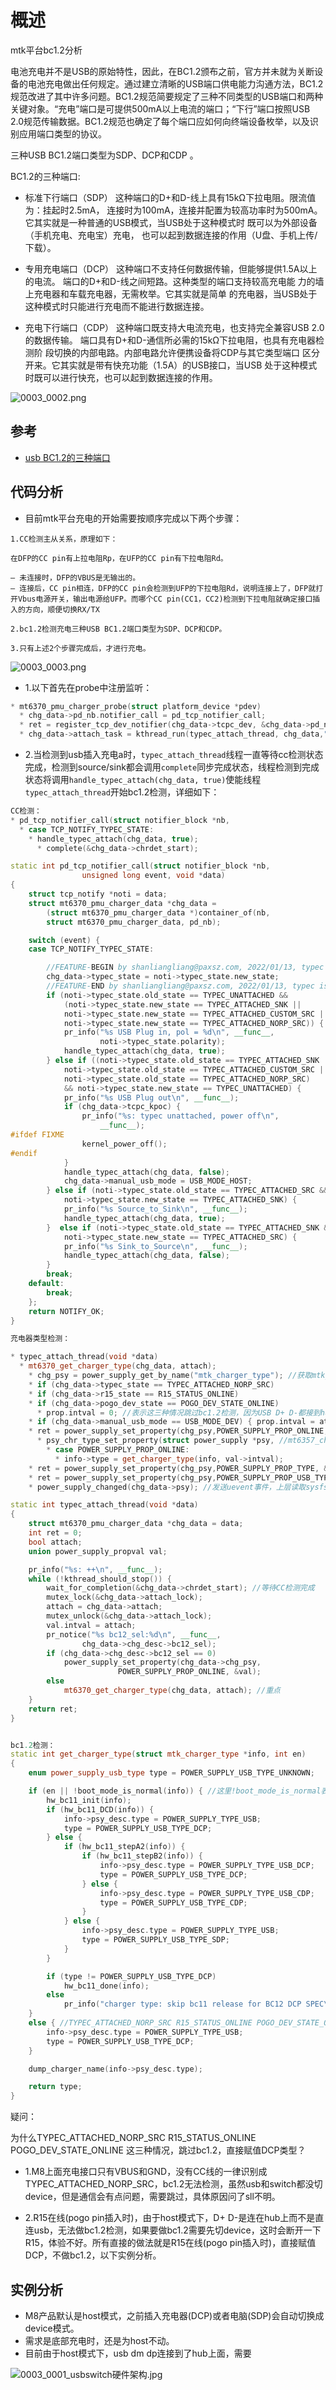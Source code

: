 # 概述
mtk平台bc1.2分析

电池充电并不是USB的原始特性，因此，在BC1.2颁布之前，官方并未就为关断设备的电池充电做出任何规定。通过建立清晰的USB端口供电能力沟通方法，BC1.2规范改进了其中许多问题。BC1.2规范简要规定了三种不同类型的USB端口和两种关键对象。“充电”端口是可提供500mA以上电流的端口；“下行”端口按照USB 2.0规范传输数据。BC1.2规范也确定了每个端口应如何向终端设备枚举，以及识别应用端口类型的协议。

三种USB BC1.2端口类型为SDP、DCP和CDP 。

 BC1.2的三种端口:

* 标准下行端口（SDP）
	这种端口的D+和D-线上具有15kΩ下拉电阻。限流值为：挂起时2.5mA，
	连接时为100mA，连接并配置为较高功率时为500mA。
	它其实就是一种普通的USB模式，当USB处于这种模式时
	既可以为外部设备（手机充电、充电宝）充电，
	也可以起到数据连接的作用（U盘、手机上传/下载）。

* 专用充电端口（DCP）
	这种端口不支持任何数据传输，但能够提供1.5A以上的电流。
	端口的D+和D-线之间短路。这种类型的端口支持较高充电能
	力的墙上充电器和车载充电器，无需枚举。它其实就是简单
	的充电器，当USB处于这种模式时只能进行充电而不能进行数据连接。

* 充电下行端口（CDP）
	这种端口既支持大电流充电，也支持完全兼容USB 2.0的数据传输。
	端口具有D+和D-通信所必需的15kΩ下拉电阻，也具有充电器检测阶
	段切换的内部电路。内部电路允许便携设备将CDP与其它类型端口
	区分开来。它其实就是带有快充功能（1.5A）的USB接口，当USB
	处于这种模式时既可以进行快充，也可以起到数据连接的作用。

![0003_0002.png](images/0003_0002.png)

## 参考

* [usb BC1.2的三种端口](https://blog.csdn.net/u011006622/article/details/53355237?spm=1001.2101.3001.6650.2&utm_medium=distribute.pc_relevant.none-task-blog-2%7Edefault%7ECTRLIST%7Edefault-2-53355237-blog-108532889.pc_relevant_aa&depth_1-utm_source=distribute.pc_relevant.none-task-blog-2%7Edefault%7ECTRLIST%7Edefault-2-53355237-blog-108532889.pc_relevant_aa&utm_relevant_index=5)

## 代码分析

* 目前mtk平台充电的开始需要按顺序完成以下两个步骤：

```
1.CC检测主从关系，原理如下：

在DFP的CC pin有上拉电阻Rp，在UFP的CC pin有下拉电阻Rd。

— 未连接时，DFP的VBUS是无输出的。
— 连接后，CC pin相连，DFP的CC pin会检测到UFP的下拉电阻Rd，说明连接上了，DFP就打开Vbus电源开关，输出电源给UFP。而哪个CC pin(CC1，CC2)检测到下拉电阻就确定接口插入的方向，顺便切换RX/TX

2.bc1.2检测充电三种USB BC1.2端口类型为SDP、DCP和CDP。

3.只有上述2个步骤完成后，才进行充电。
```

![0003_0003.png](images/0003_0003.png)

* 1.以下首先在probe中注册监听：

```C++
* mt6370_pmu_charger_probe(struct platform_device *pdev)
  * chg_data->pd_nb.notifier_call = pd_tcp_notifier_call;
  * ret = register_tcp_dev_notifier(chg_data->tcpc_dev, &chg_data->pd_nb,TCP_NOTIFY_TYPE_ALL); //监听typec事件
  * chg_data->attach_task = kthread_run(typec_attach_thread, chg_data,"attach_thread"); //创建typec_attach_thread线程完成bc1.2充电器类型检测
```

* 2.当检测到usb插入充电a时，`typec_attach_thread`线程一直等待cc检测状态完成，检测到source/sink都会调用`complete`同步完成状态，线程检测到完成状态将调用`handle_typec_attach(chg_data, true)`使能线程`typec_attach_thread`开始bc1.2检测，详细如下：

```C++
CC检测：
* pd_tcp_notifier_call(struct notifier_block *nb,
  * case TCP_NOTIFY_TYPEC_STATE:
    * handle_typec_attach(chg_data, true);
      * complete(&chg_data->chrdet_start);

static int pd_tcp_notifier_call(struct notifier_block *nb,
				unsigned long event, void *data)
{
	struct tcp_notify *noti = data;
	struct mt6370_pmu_charger_data *chg_data =
		(struct mt6370_pmu_charger_data *)container_of(nb,
		struct mt6370_pmu_charger_data, pd_nb);

	switch (event) {
	case TCP_NOTIFY_TYPEC_STATE:

		//FEATURE-BEGIN by shanliangliang@paxsz.com, 2022/01/13, typec is norp_src, no need to do bc11 detect
		chg_data->typec_state = noti->typec_state.new_state;
		//FEATURE-END by shanliangliang@paxsz.com, 2022/01/13, typec is norp_src, no need to do bc11 detect
		if (noti->typec_state.old_state == TYPEC_UNATTACHED &&
		    (noti->typec_state.new_state == TYPEC_ATTACHED_SNK ||
		    noti->typec_state.new_state == TYPEC_ATTACHED_CUSTOM_SRC ||
		    noti->typec_state.new_state == TYPEC_ATTACHED_NORP_SRC)) {
			pr_info("%s USB Plug in, pol = %d\n", __func__,
					noti->typec_state.polarity);
			handle_typec_attach(chg_data, true);
		} else if ((noti->typec_state.old_state == TYPEC_ATTACHED_SNK ||
		    noti->typec_state.old_state == TYPEC_ATTACHED_CUSTOM_SRC ||
			noti->typec_state.old_state == TYPEC_ATTACHED_NORP_SRC)
			&& noti->typec_state.new_state == TYPEC_UNATTACHED) {
			pr_info("%s USB Plug out\n", __func__);
			if (chg_data->tcpc_kpoc) {
				pr_info("%s: typec unattached, power off\n",
					__func__);
#ifdef FIXME
				kernel_power_off();
#endif
			}
			handle_typec_attach(chg_data, false);
			chg_data->manual_usb_mode = USB_MODE_HOST;
		} else if (noti->typec_state.old_state == TYPEC_ATTACHED_SRC &&
			noti->typec_state.new_state == TYPEC_ATTACHED_SNK) {
			pr_info("%s Source_to_Sink\n", __func__);
			handle_typec_attach(chg_data, true);
		}  else if (noti->typec_state.old_state == TYPEC_ATTACHED_SNK &&
			noti->typec_state.new_state == TYPEC_ATTACHED_SRC) {
			pr_info("%s Sink_to_Source\n", __func__);
			handle_typec_attach(chg_data, false);
		}
		break;
	default:
		break;
	};
	return NOTIFY_OK;
}

充电器类型检测：

* typec_attach_thread(void *data)
  * mt6370_get_charger_type(chg_data, attach); 
    * chg_psy = power_supply_get_by_name("mtk_charger_type"); //获取mtk_charger_type psy设备，这里关联mt6357_charger_type.c
    * if (chg_data->typec_state == TYPEC_ATTACHED_NORP_SRC) 
    * if (chg_data->r15_state == R15_STATUS_ONLINE)
    * if (chg_data->pogo_dev_state == POGO_DEV_STATE_ONLINE)
      * prop.intval = 0; //表示这三种情况跳过bc1.2检测，因为USB D+ D-都接到hub上面了，无法识别。
    * if (chg_data->manual_usb_mode == USB_MODE_DEV) { prop.intval = attach;} //设备切为device时才进行bc1.2检测
    * ret = power_supply_set_property(chg_psy,POWER_SUPPLY_PROP_ONLINE, &prop);
      * psy_chr_type_set_property(struct power_supply *psy, //mt6357_charger_type.c
        * case POWER_SUPPLY_PROP_ONLINE:
          * info->type = get_charger_type(info, val->intval);
    * ret = power_supply_set_property(chg_psy,POWER_SUPPLY_PROP_TYPE, &prop2);
    * ret = power_supply_set_property(chg_psy,POWER_SUPPLY_PROP_USB_TYPE, &prop3);
    * power_supply_changed(chg_data->psy); //发送uevent事件，上层读取sysfs节点

static int typec_attach_thread(void *data)
{
	struct mt6370_pmu_charger_data *chg_data = data;
	int ret = 0;
	bool attach;
	union power_supply_propval val;

	pr_info("%s: ++\n", __func__);
	while (!kthread_should_stop()) {
		wait_for_completion(&chg_data->chrdet_start); //等待CC检测完成
		mutex_lock(&chg_data->attach_lock);
		attach = chg_data->attach;
		mutex_unlock(&chg_data->attach_lock);
		val.intval = attach;
		pr_notice("%s bc12_sel:%d\n", __func__,
				chg_data->chg_desc->bc12_sel);
		if (chg_data->chg_desc->bc12_sel == 0)
			power_supply_set_property(chg_data->chg_psy,
						POWER_SUPPLY_PROP_ONLINE, &val);
		else
			mt6370_get_charger_type(chg_data, attach); //重点
	}
	return ret;
}


bc1.2检测：
static int get_charger_type(struct mtk_charger_type *info, int en)
{
	enum power_supply_usb_type type = POWER_SUPPLY_USB_TYPE_UNKNOWN;

	if (en || !boot_mode_is_normal(info)) { //这里!boot_mode_is_normal表示meta模式下做bc1.2，由于工厂夹具没有CC线，typec识别成TYPEC_ATTACHED_NORP_SRC，由于底座充电需求(疑问中有解释)，会跳过bc1.2，
		hw_bc11_init(info);
		if (hw_bc11_DCD(info)) {
			info->psy_desc.type = POWER_SUPPLY_TYPE_USB;
			type = POWER_SUPPLY_USB_TYPE_DCP;
		} else {
			if (hw_bc11_stepA2(info)) {
				if (hw_bc11_stepB2(info)) {
					info->psy_desc.type = POWER_SUPPLY_TYPE_USB_DCP;
					type = POWER_SUPPLY_USB_TYPE_DCP;
				} else {
					info->psy_desc.type = POWER_SUPPLY_TYPE_USB_CDP;
					type = POWER_SUPPLY_USB_TYPE_CDP;
				}
			} else {
				info->psy_desc.type = POWER_SUPPLY_TYPE_USB;
				type = POWER_SUPPLY_USB_TYPE_SDP;
			}
		}

		if (type != POWER_SUPPLY_USB_TYPE_DCP)
			hw_bc11_done(info);
		else
			pr_info("charger type: skip bc11 release for BC12 DCP SPEC\n");
	}
	else { //TYPEC_ATTACHED_NORP_SRC R15_STATUS_ONLINE POGO_DEV_STATE_ONLINE 这三种情况，跳过bc1.2，直接赋值DCP类型。
		info->psy_desc.type = POWER_SUPPLY_TYPE_USB;
		type = POWER_SUPPLY_USB_TYPE_DCP;
	}

	dump_charger_name(info->psy_desc.type);

	return type;
}
```

疑问：

为什么TYPEC_ATTACHED_NORP_SRC R15_STATUS_ONLINE POGO_DEV_STATE_ONLINE 这三种情况，跳过bc1.2，直接赋值DCP类型？

* 1.M8上面充电接口只有VBUS和GND，没有CC线的一律识别成TYPEC_ATTACHED_NORP_SRC，bc1.2无法检测，虽然usb和switch都没切device，但是通信会有点问题，需要跳过，具体原因问了sll不明。

* 2.R15在线(pogo pin插入时)，由于host模式下，D+ D-是连在hub上而不是直连usb，无法做bc1.2检测，如果要做bc1.2需要先切device，这时会断开一下R15，体验不好。所有直接的做法就是R15在线(pogo pin插入时)，直接赋值DCP，不做bc1.2，以下实例分析。



## 实例分析

* M8产品默认是host模式，之前插入充电器(DCP)或者电脑(SDP)会自动切换成device模式。
* 需求是底部充电时，还是为host不动。
* 目前由于host模式下，usb dm dp连接到了hub上面，需要

![0003_0001_usbswitch硬件架构.jpg](images/0003_0001_usbswitch.jpg)
